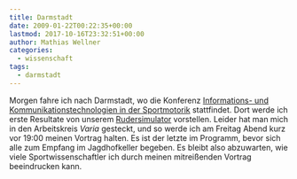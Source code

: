 ```yaml
---
title: Darmstadt
date: 2009-01-22T00:22:35+00:00
lastmod: 2017-10-16T23:32:51+00:00
author: Mathias Wellner
categories:
  - wissenschaft
tags:
  - darmstadt
---
```

Morgen fahre ich nach Darmstadt, wo die Konferenz [Informations- und Kommunikationstechnologien in der Sportmotorik](http://www.sportmotorik2009.de/home.php) stattfindet. Dort werde ich erste Resultate von unserem [Rudersimulator](http://www.sms.hest.ethz.ch/research/current-research-projects/robot-assisted-training-in-sports.html) vorstellen. Leider hat man mich in den Arbeitskreis _Varia_ gesteckt, und so werde ich am Freitag Abend kurz vor 19:00 meinen Vortrag halten. Es ist der letzte im Programm, bevor sich alle zum Empfang im Jagdhofkeller begeben. Es bleibt also abzuwarten, wie viele Sportwissenschaftler ich durch meinen mitreißenden Vortrag beeindrucken kann.